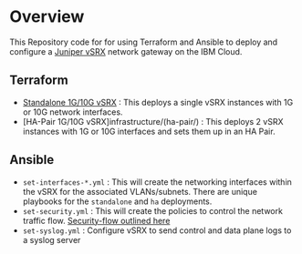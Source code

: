 # Overview
This Repository code for for using Terraform and Ansible to deploy and configure a [Juniper vSRX](https://cloud.ibm.com/docs/vsrx?topic=vsrx-about-ibm-cloud-juniper-vsrx)  network gateway on the IBM Cloud. 




## Terraform
 - [Standalone 1G/10G vSRX](infrastructure/standalone/) : This deploys a single vSRX instances with 1G or 10G network interfaces.
 - [HA-Pair 1G/10G vSRX]infrastructure/(ha-pair/) : This deploys 2 vSRX instances with 1G or 10G interfaces and sets them up in an HA Pair.

## Ansible
 - `set-interfaces-*.yml` : This will create the networking interfaces within the vSRX for the associated VLANs/subnets. There are unique playbooks for the `standalone` and `ha` deployments. 
 - `set-security.yml` : This will create the policies to control the network traffic flow. [Security-flow outlined here](https://cloud.ibm.com/docs/vsrx?topic=vsrx-creating-your-new-traffic-flows)
 - `set-syslog.yml` : Configure vSRX to send control and data plane logs to a syslog server
